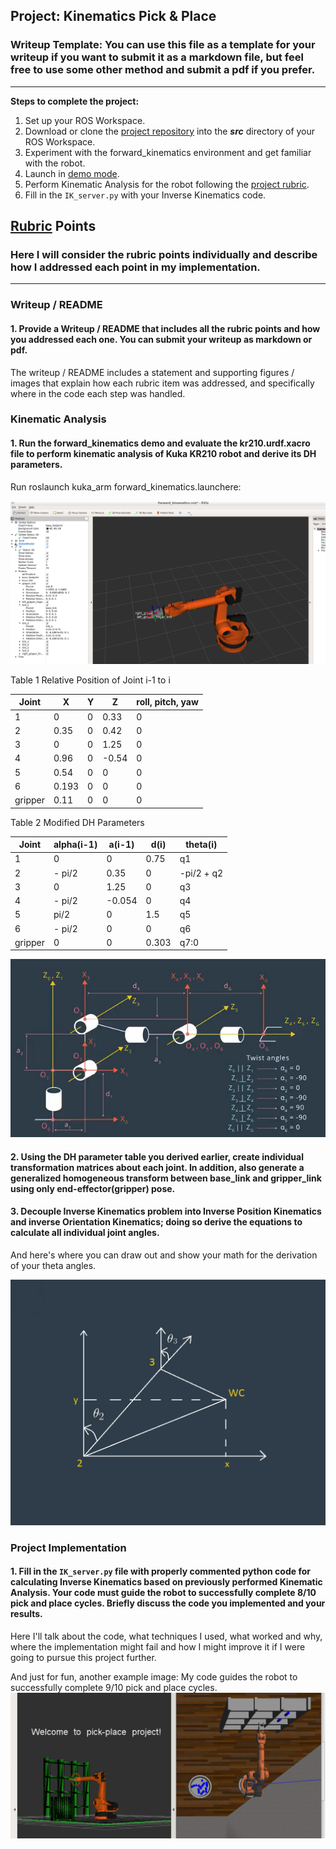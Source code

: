 ## Project: Kinematics Pick & Place
### Writeup Template: You can use this file as a template for your writeup if you want to submit it as a markdown file, but feel free to use some other method and submit a pdf if you prefer.

---


**Steps to complete the project:**  


1. Set up your ROS Workspace.
2. Download or clone the [project repository](https://github.com/udacity/RoboND-Kinematics-Project) into the ***src*** directory of your ROS Workspace.  
3. Experiment with the forward_kinematics environment and get familiar with the robot.
4. Launch in [demo mode](https://classroom.udacity.com/nanodegrees/nd209/parts/7b2fd2d7-e181-401e-977a-6158c77bf816/modules/8855de3f-2897-46c3-a805-628b5ecf045b/lessons/91d017b1-4493-4522-ad52-04a74a01094c/concepts/ae64bb91-e8c4-44c9-adbe-798e8f688193).
5. Perform Kinematic Analysis for the robot following the [project rubric](https://review.udacity.com/#!/rubrics/972/view).
6. Fill in the `IK_server.py` with your Inverse Kinematics code. 


[//]: # (Image References)

[image1]: ./misc_images/misc4.PNG
[image2]: ./misc_images/misc3.png
[image3]: ./misc_images/misc5.PNG
[image4]: ./misc_images/misc6.PNG

## [Rubric](https://review.udacity.com/#!/rubrics/972/view) Points
### Here I will consider the rubric points individually and describe how I addressed each point in my implementation.  

---
### Writeup / README

#### 1. Provide a Writeup / README that includes all the rubric points and how you addressed each one.  You can submit your writeup as markdown or pdf.  
The writeup / README includes a statement and supporting figures / images that explain how each rubric item was addressed, and specifically where in the code each step was handled.

### Kinematic Analysis
#### 1. Run the forward_kinematics demo and evaluate the kr210.urdf.xacro file to perform kinematic analysis of Kuka KR210 robot and derive its DH parameters.

Run roslaunch kuka_arm forward_kinematics.launchere:

![alt text][image1]


Table 1 Relative Position of Joint i-1 to i

Joint | X | Y |Z | roll, pitch, yaw
--- | --- | --- | --- | ---
1 | 0 | 0 | 0.33 | 0
2 | 0.35 | 0 | 0.42 | 0
3 | 0 | 0 | 1.25 | 0
4 | 0.96 | 0 | -0.54 | 0
5 | 0.54 | 0 | 0 | 0
6 | 0.193 | 0 | 0 | 0
gripper | 0.11 | 0 | 0 | 0

Table 2 Modified DH Parameters

Joint | alpha(i-1) | a(i-1) | d(i) | theta(i)
--- | --- | --- | --- | ---
1 | 0 | 0 | 0.75 | q1
2 | - pi/2 | 0.35 | 0 | -pi/2 + q2
3 | 0 | 1.25 | 0 | q3
4 | - pi/2 | -0.054 | 0 | q4
5 | pi/2 | 0 | 1.5 | q5
6 | - pi/2 | 0 | 0 | q6
gripper | 0 | 0 | 0.303 | q7:0

![alt text][image4]

#### 2. Using the DH parameter table you derived earlier, create individual transformation matrices about each joint. In addition, also generate a generalized homogeneous transform between base_link and gripper_link using only end-effector(gripper) pose.


#### 3. Decouple Inverse Kinematics problem into Inverse Position Kinematics and inverse Orientation Kinematics; doing so derive the equations to calculate all individual joint angles.

And here's where you can draw out and show your math for the derivation of your theta angles. 

![alt text][image2]

### Project Implementation

#### 1. Fill in the `IK_server.py` file with properly commented python code for calculating Inverse Kinematics based on previously performed Kinematic Analysis. Your code must guide the robot to successfully complete 8/10 pick and place cycles. Briefly discuss the code you implemented and your results. 


Here I'll talk about the code, what techniques I used, what worked and why, where the implementation might fail and how I might improve it if I were going to pursue this project further.  


And just for fun, another example image: My code guides the robot to successfully complete 9/10 pick and place cycles.
![alt text][image3]


